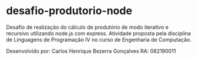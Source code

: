 # desafio-produtorio-node
Desafio de realização do cálculo de produtório de modo iterativo e recursivo utilizando node.js com express.
Atividade proposta pela disciplina de Linguagens de Programação IV no curso de Engenharia de Computação.

Desenvolvido por: Carlos Henrique Bezerra Gonçalves
RA: 082190011

